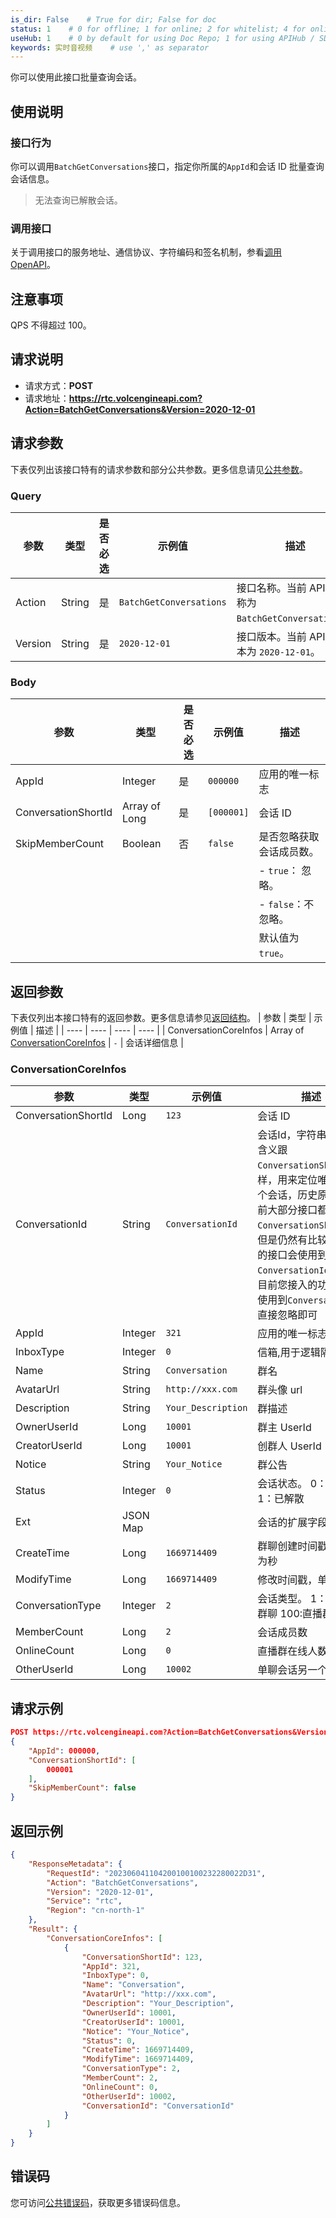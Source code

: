 ```yaml
---
is_dir: False    # True for dir; False for doc
status: 1    # 0 for offline; 1 for online; 2 for whitelist; 4 for online but hidden in TOC
useHub: 1    # 0 by default for using Doc Repo; 1 for using APIHub / SDKHub.
keywords: 实时音视频    # use ',' as separator
---
```


你可以使用此接口批量查询会话。
## 使用说明
### 接口行为
你可以调用`BatchGetConversations`接口，指定你所属的`AppId`和会话 ID 批量查询会话信息。
> 无法查询已解散会话。
### 调用接口
关于调用接口的服务地址、通信协议、字符编码和签名机制，参看[调用 OpenAPI](412251)。
## 注意事项
QPS 不得超过 100。
## 请求说明
- 请求方式：**POST**
- 请求地址：**https://rtc.volcengineapi.com?Action=BatchGetConversations&Version=2020-12-01**
## 请求参数
下表仅列出该接口特有的请求参数和部分公共参数。更多信息请见[公共参数](412251#public)。
### Query
| 参数 | 类型 | 是否必选 | 示例值 | 描述 |
| ---- | ---- | ---- | ---- | ---- |
| Action | String | 是 | `BatchGetConversations` | 接口名称。当前 API 的名称为 `BatchGetConversations`。 |
| Version | String | 是 | `2020-12-01` | 接口版本。当前 API 的版本为 `2020-12-01`。 |
### Body
| 参数 | 类型 | 是否必选 | 示例值 | 描述 |
| ---- | ---- | ---- | ---- | ---- |
| AppId | Integer | 是 | `000000` | 应用的唯一标志 |
| ConversationShortId | Array of Long | 是 | `[000001]` | 会话 ID |
| SkipMemberCount | Boolean | 否 | `false` | 是否忽略获取会话成员数。 |\
|  |  |  |  | - `true`： 忽略。 |\
|  |  |  |  | - `false`：不忽略。 |\
|  |  |  |  | 默认值为 `true`。 |
## 返回参数
下表仅列出本接口特有的返回参数。更多信息请参见[返回结构](https://www.volcengine.com/docs/6348/192711#baseresponse)。
| 参数 | 类型 | 示例值 | 描述 |
| ---- | ---- | ---- | ---- |
| ConversationCoreInfos | Array of [ConversationCoreInfos](#conversationcoreinfos) | `-` | 会话详细信息 |

### ConversationCoreInfos

| 参数 | 类型 | 示例值 | 描述 |
| ---- | ---- | ---- | ---- |
| ConversationShortId | Long | `123` | 会话 ID |
| ConversationId | String | `ConversationId` | 会话Id，字符串类型，含义跟`ConversationShortId`一样，用来定位唯一的一个会话，历史原因，目前大部分接口都在使用`ConversationShortId`，但是仍然有比较比较老的接口会使用到`ConversationId`，如果目前您接入的功能没有使用到`ConversationId`直接忽略即可 |
| AppId | Integer | `321` | 应用的唯一标志 |
| InboxType | Integer | `0` | 信箱,用于逻辑隔离 |
| Name | String | `Conversation` | 群名 |
| AvatarUrl | String | `http://xxx.com` | 群头像 url |
| Description | String | `Your_Description` | 群描述 |
| OwnerUserId | Long | `10001` | 群主 UserId |
| CreatorUserId | Long | `10001` | 创群人 UserId |
| Notice | String | `Your_Notice` | 群公告 |
| Status | Integer | `0` | 会话状态。 0：正常 1：已解散 |
| Ext | JSON Map |  | 会话的扩展字段。 |
| CreateTime | Long | `1669714409` | 群聊创建时间戳，单位为秒 |
| ModifyTime | Long | `1669714409` | 修改时间戳，单位为秒 |
| ConversationType | Integer | `2` | 会话类型。 1：单聊 2:群聊 100:直播群 |
| MemberCount | Long | `2` | 会话成员数 |
| OnlineCount | Long | `0` | 直播群在线人数。 |
| OtherUserId | Long | `10002` | 单聊会话另一个 UserId |
## 请求示例
```json
POST https://rtc.volcengineapi.com?Action=BatchGetConversations&Version=2020-12-01
{
    "AppId": 000000,
    "ConversationShortId": [
        000001
    ],
    "SkipMemberCount": false
}
```
## 返回示例
```json
{
    "ResponseMetadata": {
        "RequestId": "202306041104200100100232280022D31",
        "Action": "BatchGetConversations",
        "Version": "2020-12-01",
        "Service": "rtc",
        "Region": "cn-north-1"
    },
    "Result": {
        "ConversationCoreInfos": [
            {
                "ConversationShortId": 123,
                "AppId": 321,
                "InboxType": 0,
                "Name": "Conversation",
                "AvatarUrl": "http://xxx.com",
                "Description": "Your_Description",
                "OwnerUserId": 10001,
                "CreatorUserId": 10001,
                "Notice": "Your_Notice",
                "Status": 0,
                "CreateTime": 1669714409,
                "ModifyTime": 1669714409,
                "ConversationType": 2,
                "MemberCount": 2,
                "OnlineCount": 0,
                "OtherUserId": 10002,
                "ConversationId": "ConversationId"
            }
        ]
    }
}
```

## 错误码
您可访问[公共错误码](https://www.volcengine.com/docs/6348/412253)，获取更多错误码信息。
